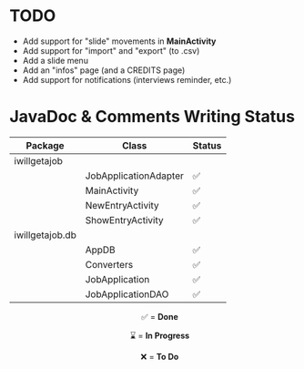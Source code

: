 # TODO
- Add support for "slide" movements in **MainActivity**
- Add support for "import" and "export" (to .csv)
- Add a slide menu
- Add an "infos" page (and a CREDITS page)
- Add support for notifications (interviews reminder, etc.)

# JavaDoc & Comments Writing Status
| Package | Class | Status |
|--|--|--|
| iwillgetajob |  |  |
|  | JobApplicationAdapter | &#9989; |
|  | MainActivity | &#9989; |
|  | NewEntryActivity | &#9989; |
|  | ShowEntryActivity| &#9989; |
| iwillgetajob.db |  |  |
|  | AppDB| &#9989; |
|  | Converters| &#9989; |
|  | JobApplication| &#9989; |
|  | JobApplicationDAO| &#9989; |

<center>
<ul> &#9989; = <b>Done</b> </ul>
<ul> &#8987; = <b>In Progress</b> </ul>
<ul>&#10060; = <b>To Do</b></ul>
</center>
